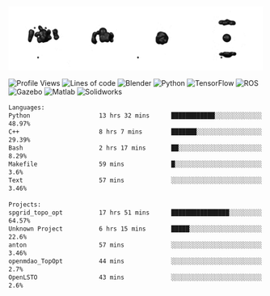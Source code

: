 ![cubes](https://github.com/imsenthur/imsenthur/blob/master/cubes.gif)

<!--START_SECTION:waka-->
![Profile Views](http://img.shields.io/badge/Profile%20views-12-blue)
![Lines of code](https://img.shields.io/badge/From%20%22Hello%2C%20World%21%22%2C%20I%27ve%20written-920940%20lines%20of%20code-blue)
![Blender](https://img.shields.io/badge/-Blender-orange)
![Python](https://img.shields.io/badge/-Python-blue)
![TensorFlow](https://img.shields.io/badge/-TensorFlow-ff8c00)
![ROS](https://img.shields.io/badge/-ROS-20b2aa)
![Gazebo](https://img.shields.io/badge/-Gazebo-lightgrey)
![Matlab](https://img.shields.io/badge/-Matlab-ffd700)
![Solidworks](https://img.shields.io/badge/-Solidworks-red)
```text
Languages: 
Python                   13 hrs 32 mins      ████████████░░░░░░░░░░░░░   48.97% 
C++                      8 hrs 7 mins        ███████░░░░░░░░░░░░░░░░░░   29.39% 
Bash                     2 hrs 17 mins       ██░░░░░░░░░░░░░░░░░░░░░░░   8.29% 
Makefile                 59 mins             █░░░░░░░░░░░░░░░░░░░░░░░░   3.6% 
Text                     57 mins             ░░░░░░░░░░░░░░░░░░░░░░░░░   3.46%

Projects: 
spgrid_topo_opt          17 hrs 51 mins      ████████████████░░░░░░░░░   64.57% 
Unknown Project          6 hrs 15 mins       █████░░░░░░░░░░░░░░░░░░░░   22.6% 
anton                    57 mins             ░░░░░░░░░░░░░░░░░░░░░░░░░   3.46% 
openmdao_TopOpt          44 mins             ░░░░░░░░░░░░░░░░░░░░░░░░░   2.7% 
OpenLSTO                 43 mins             ░░░░░░░░░░░░░░░░░░░░░░░░░   2.6%
```


<!--END_SECTION:waka-->
